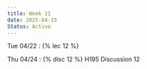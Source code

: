 ```yaml
---
title: Week 11
date: 2025-04-15
Status: Active
---
```


Tue 04/22
: {% lec 12 %}

Thu 04/24
: {% disc 12 %} H195 Discussion 12